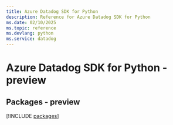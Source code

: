```yaml
---
title: Azure Datadog SDK for Python
description: Reference for Azure Datadog SDK for Python
ms.date: 02/10/2025
ms.topic: reference
ms.devlang: python
ms.service: datadog
---
```

# Azure Datadog SDK for Python - preview
## Packages - preview
[!INCLUDE [packages](datadog-index.md)]